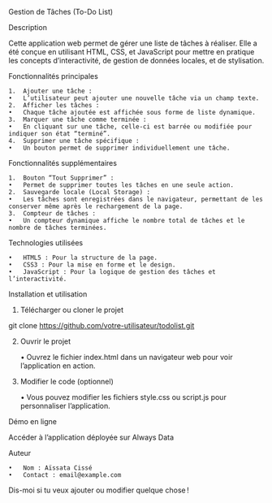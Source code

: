 Gestion de Tâches (To-Do List)

Description

Cette application web permet de gérer une liste de tâches à réaliser. Elle a été conçue en utilisant HTML, CSS, et JavaScript pour mettre en pratique les concepts d’interactivité, de gestion de données locales, et de stylisation.

Fonctionnalités principales

	1.	Ajouter une tâche :
	•	L’utilisateur peut ajouter une nouvelle tâche via un champ texte.
	2.	Afficher les tâches :
	•	Chaque tâche ajoutée est affichée sous forme de liste dynamique.
	3.	Marquer une tâche comme terminée :
	•	En cliquant sur une tâche, celle-ci est barrée ou modifiée pour indiquer son état “terminé”.
	4.	Supprimer une tâche spécifique :
	•	Un bouton permet de supprimer individuellement une tâche.

Fonctionnalités supplémentaires

	1.	Bouton “Tout Supprimer” :
	•	Permet de supprimer toutes les tâches en une seule action.
	2.	Sauvegarde locale (Local Storage) :
	•	Les tâches sont enregistrées dans le navigateur, permettant de les conserver même après le rechargement de la page.
	3.	Compteur de tâches :
	•	Un compteur dynamique affiche le nombre total de tâches et le nombre de tâches terminées.

Technologies utilisées

	•	HTML5 : Pour la structure de la page.
	•	CSS3 : Pour la mise en forme et le design.
	•	JavaScript : Pour la logique de gestion des tâches et l’interactivité.

Installation et utilisation

1. Télécharger ou cloner le projet

git clone https://github.com/votre-utilisateur/todolist.git

2. Ouvrir le projet

	•	Ouvrez le fichier index.html dans un navigateur web pour voir l’application en action.

3. Modifier le code (optionnel)

	•	Vous pouvez modifier les fichiers style.css ou script.js pour personnaliser l’application.

Démo en ligne

Accéder à l’application déployée sur Always Data

Auteur

	•	Nom : Aïssata Cissé
	•	Contact : email@example.com

Dis-moi si tu veux ajouter ou modifier quelque chose !
